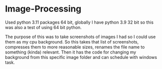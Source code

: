 # Image-Processing

Used python 3.11 packages 64 bit, globally I have python 3.9 32 bit so this was also a test of using 64 bit python. 

The purpose of this was to take screenshots of images I had so I could use them as my cpu background. So this takes that list of screenshots, compresses them to more reasonable sizes, 
renames the file name to something (kinda) relevant. Then it has the code for changing my background from this specific image folder and can schedule with windows task.
